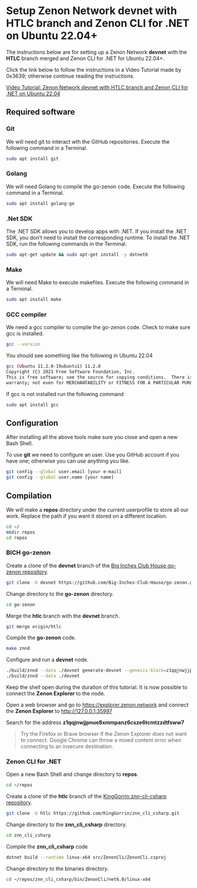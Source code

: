 # Setup Zenon Network devnet with HTLC branch and Zenon CLI for .NET on Ubuntu 22.04+

The instructions below are for setting up a Zenon Network **devnet** with the **HTLC** branch merged and Zenon CLI for .NET for Ubuntu 22.04+.

Click the link below to follow the instructions in a Video Tutorial made by 0x3639; otherwise continue reading the instructions.

[Video Tutorial: Zenon Network devnet with HTLC branch and Zenon CLI for .NET on Ubuntu 22.04](https://youtu.be/UC-oX1YjlJ0)

## Required software

### Git

We will need git to interact wth the GitHub repositories. Execute the following command in a Terminal.

``` bash
sudo apt install git
```

### Golang

We will need Golang to compile the go-zenon code. Execute the following command in a Terminal.

``` bash
sudo apt install golang-go
```

### .Net SDK

The .NET SDK allows you to develop apps with .NET. If you install the .NET SDK, you don’t need to install the corresponding runtime. To install the .NET SDK, run the following commands in the Terminal.

``` bash
sudo apt-get update && sudo apt-get install -y dotnet6
```

### Make

We will need Make to execute makefiles. Execute the following command in a Terminal.

``` bash
sudo apt install make
```

### GCC compiler

We need a gcc compiler to compile the go-zenon code. Check to make sure gcc is installed.

``` bash
gcc --version
```

You should see something like the following in Ubuntu 22.04

``` bash
gcc (Ubuntu 11.2.0-19ubuntu1) 11.2.0
Copyright (C) 2021 Free Software Foundation, Inc.
This is free software; see the source for copying conditions.  There is NO
warranty; not even for MERCHANTABILITY or FITNESS FOR A PARTICULAR PURPOSE.
```

If gcc is not installed run the following command

``` bash
sudo apt install gcc
```

## Configuration

After installing all the above tools make sure you close and open a new Bash Shell.

To use **git** we need to configure an user. Use you GitHub account if you have one; otherwise you can use anything you like.

``` bash
git config --global user.email [your e-mail]
git config --global user.name [your name]
```

## Compilation

We will make a **repos** directory under the current userprofile to store all our work. Replace the path if you want it stored on a different location.

``` bash 
cd ~/
mkdir repos
cd repos
```

### BICH go-zenon

Create a clone of the **devnet** branch of the [Big Inches Club House go-zenon repository](https://github.com/Big-Inches-Club-House/go-zenon.git).

``` bash
git clone -b devnet https://github.com/Big-Inches-Club-House/go-zenon.git
```

Change directory to the **go-zenon** directory.

``` bash
cd go-zenon
```

Merge the **htlc** branch with the **devnet** branch.

``` bash
git merge origin/htlc
```

Compile the **go-zenon** code.

``` bash
make znnd
```

Configure and run a **devnet** node.

``` bash
./build/znnd --data ./devnet generate-devnet --genesis-block=z1qqjnwjjpnue8xmmpanz6csze6tcmtzzdtfsww7,40000,400000
./build/znnd --data ./devnet
```

Keep the shell open during the duration of this tutorial. It is now possible to connect the **Zenon Explorer** to the node.

Open a web browser and go to https://explorer.zenon.network and connect the **Zenon Explorer** to http://127.0.0.1:35997

Search for the address **z1qqjnwjjpnue8xmmpanz6csze6tcmtzzdtfsww7**

> Try the Firefox or Brave browser if the Zenon Explorer does not want to connect. Google Chrome can throw a mixed content error when connecting to an insecure destination.

### Zenon CLI for .NET

Open a new Bash Shell and change directory to **repos**.

``` bash
cd ~/repos
```

Create a clone of the **htlc** branch of the [KingGorrin znn-cli-csharp repository](https://github.com/KingGorrin/znn_cli_csharp.git).

``` bash
git clone -b htlc https://github.com/KingGorrin/znn_cli_csharp.git
```

Change directory to the **znn_cli_csharp** directory.

``` bash
cd znn_cli_csharp
```

Compile the **znn_cli_csharp** code

``` bash
dotnet build --runtime linux-x64 src/ZenonCli/ZenonCli.csproj
```

Change directory to the binaries directory.

``` bash
cd ~/repos/znn_cli_csharp/bin/ZenonCli/net6.0/linux-x64
```